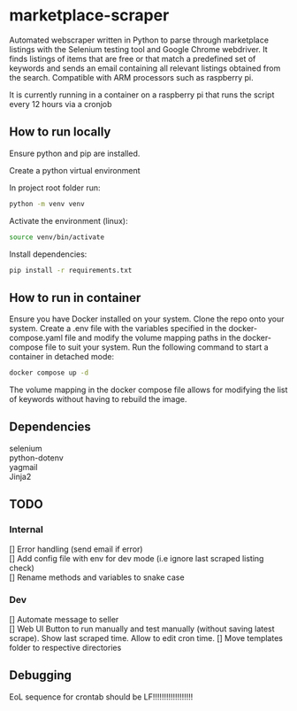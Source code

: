 # marketplace-scraper

Automated webscraper written in Python to parse through marketplace listings with the Selenium testing tool and Google Chrome webdriver. It finds listings of items that are free or that match a predefined set of keywords and sends an email containing all relevant listings obtained from the search. Compatible with ARM processors such as raspberry pi.

It is currently running in a container on a raspberry pi that runs the script every 12 hours via a cronjob

## How to run locally

Ensure python and pip are installed.

Create a python virtual environment

In project root folder run:
```bash
python -m venv venv
```

Activate the environment (linux):
```bash
source venv/bin/activate
```

Install dependencies:
```bash
pip install -r requirements.txt
```


## How to run in container
Ensure you have Docker installed on your system. Clone the repo onto your system. Create a .env file with the variables specified in the docker-compose.yaml file and modify the volume mapping paths in the docker-compose file to suit your system. Run the following command to start a container in detached mode:

```bash
docker compose up -d
```

The volume mapping in the docker compose file allows for modifying the list of keywords without having to rebuild the image.


## Dependencies
selenium\
python-dotenv\
yagmail\
Jinja2

## TODO
### Internal
[] Error handling (send email if error)\
[] Add config file with env for dev mode (i.e ignore last scraped listing check)\
[] Rename methods and variables to snake case
### Dev
[] Automate message to seller\
[] Web UI Button to run manually and test manually (without saving latest scrape). Show last scraped time. Allow to edit cron time.
[] Move templates folder to respective directories

## Debugging
EoL sequence for crontab should be LF!!!!!!!!!!!!!!!!!!